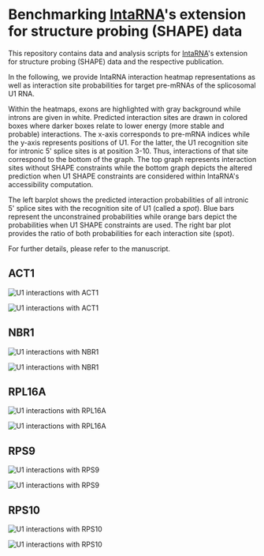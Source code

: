 
# Benchmarking [IntaRNA](https://github.com/BackofenLab/IntaRNA)'s extension for structure probing (SHAPE) data

This repository contains data and analysis scripts for [IntaRNA](https://github.com/BackofenLab/IntaRNA)'s extension for structure probing (SHAPE) data and the respective  publication.

In the following, we provide IntaRNA interaction heatmap representations as well as interaction site probabilities for target pre-mRNAs of the splicosomal U1 RNA. 

Within the heatmaps, exons are highlighted with gray background while introns are given in white. Predicted interaction sites are drawn in colored boxes where darker boxes relate to lower energy (more stable and probable) interactions. The x-axis corresponds to pre-mRNA indices while the y-axis represents positions of U1. For the latter, the U1 recognition site for intronic 5' splice sites is at position 3-10. Thus, interactions of that site correspond to the bottom of the graph. The top graph represents interaction sites without SHAPE constraints while the bottom graph depicts the altered prediction when U1 SHAPE constraints are considered within IntaRNA's accessibility computation. 

The left barplot shows the predicted interaction probabilities of all intronic 5' splice sites with the recognition site of U1 (called a *spot*). Blue bars represent the unconstrained probabilities while orange bars depict the probabilities when U1 SHAPE constraints are used.
The right bar plot provides the ratio of both probabilities for each interaction site (spot).

For further details, please refer to the manuscript.

## ACT1

![U1 interactions with ACT1](./results/20180525-notebook/ACT1/heatmap_ACT1-ENSRNA049495626-T1-U1.png)

![U1 interactions with ACT1](./results/20180525-notebook/ACT1/barplot_ACT1-ENSRNA049495626-T1-U1.png)


## NBR1

![U1 interactions with NBR1](./results/20180525-notebook/NBR1/heatmap_NBR1-ENSRNA049495626-T1-U1.png)

![U1 interactions with NBR1](./results/20180525-notebook/NBR1/barplot_NBR1-ENSRNA049495626-T1-U1.png)


## RPL16A

![U1 interactions with RPL16A](./results/20180525-notebook/RPL16A/heatmap_RPL16A-ENSRNA049495626-T1-U1.png)

![U1 interactions with RPL16A](./results/20180525-notebook/RPL16A/barplot_RPL16A-ENSRNA049495626-T1-U1.png)


## RPS9

![U1 interactions with RPS9](./results/20180525-notebook/RPS9/heatmap_RPS9-ENSRNA049495626-T1-U1.png)

![U1 interactions with RPS9](./results/20180525-notebook/RPS9/barplot_RPS9-ENSRNA049495626-T1-U1.png)


## RPS10

![U1 interactions with RPS10](./results/20180525-notebook/RPS10/heatmap_RPS10-ENSRNA049495626-T1-U1.png)

![U1 interactions with RPS10](./results/20180525-notebook/RPS10/barplot_RPS10-ENSRNA049495626-T1-U1.png)





